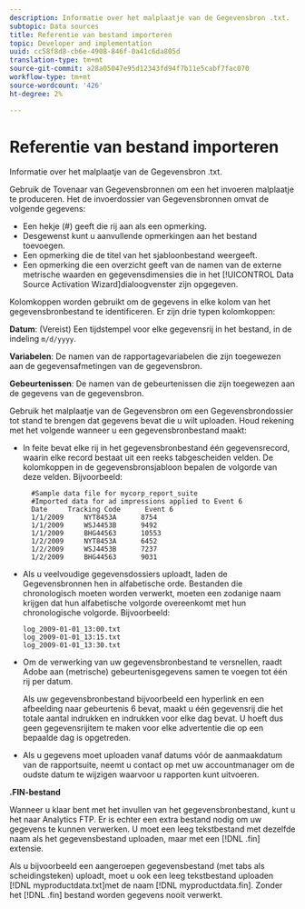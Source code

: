 ```yaml
---
description: Informatie over het malplaatje van de Gegevensbron .txt.
subtopic: Data sources
title: Referentie van bestand importeren
topic: Developer and implementation
uuid: cc58f8d8-cb6e-4908-846f-0a41c6da805d
translation-type: tm+mt
source-git-commit: a28a05047e95d12343fd94f7b11e5cabf7fac070
workflow-type: tm+mt
source-wordcount: '426'
ht-degree: 2%

---
```



# Referentie van bestand importeren

Informatie over het malplaatje van de Gegevensbron .txt.

Gebruik de Tovenaar van Gegevensbronnen om een het invoeren malplaatje te produceren. Het de invoerdossier van Gegevensbronnen omvat de volgende gegevens:

* Een hekje (#) geeft die rij aan als een opmerking.
* Desgewenst kunt u aanvullende opmerkingen aan het bestand toevoegen.
* Een opmerking die de titel van het sjabloonbestand weergeeft.
* Een opmerking die een overzicht geeft van de namen van de externe metrische waarden en gegevensdimensies die in het [!UICONTROL Data Source Activation Wizard]dialoogvenster zijn opgegeven.

Kolomkoppen worden gebruikt om de gegevens in elke kolom van het gegevensbronbestand te identificeren. Er zijn drie typen kolomkoppen:

**Datum**: (Vereist) Een tijdstempel voor elke gegevensrij in het bestand, in de indeling `m/d/yyyy`.

**Variabelen**: De namen van de rapportagevariabelen die zijn toegewezen aan de gegevensafmetingen van de gegevensbron.

**Gebeurtenissen**: De namen van de gebeurtenissen die zijn toegewezen aan de gegevens van de gegevensbron.

Gebruik het malplaatje van de Gegevensbron om een Gegevensbrondossier tot stand te brengen dat gegevens bevat die u wilt uploaden. Houd rekening met het volgende wanneer u een gegevensbronbestand maakt:

* In feite bevat elke rij in het gegevensbronbestand één gegevensrecord, waarin elke record bestaat uit een reeks tabgescheiden velden. De kolomkoppen in de gegevensbronsjabloon bepalen de volgorde van deze velden. Bijvoorbeeld:

   ```
     #Sample data file for mycorp_report_suite 
     #Imported data for ad impressions applied to Event 6
     Date     Tracking Code      Event 6 
     1/1/2009     NYT8453A      8754
     1/1/2009     WSJ4453B      9492
     1/1/2009     BHG44563      10553
     1/2/2009     NYT8453A      6452
     1/2/2009     WSJ4453B      7237
     1/2/2009     BHG44563      9031
   ```

* Als u veelvoudige gegevensdossiers uploadt, laden de Gegevensbronnen hen in alfabetische orde. Bestanden die chronologisch moeten worden verwerkt, moeten een zodanige naam krijgen dat hun alfabetische volgorde overeenkomt met hun chronologische volgorde. Bijvoorbeeld:

   ```
   log_2009-01-01_13:00.txt
   log_2009-01-01_13:15.txt
   log_2009-01-01_13:30.txt
   ```

* Om de verwerking van uw gegevensbronbestand te versnellen, raadt Adobe aan (metrische) gebeurtenisgegevens samen te voegen tot één rij per datum.

   Als uw gegevensbronbestand bijvoorbeeld een hyperlink en een afbeelding naar gebeurtenis 6 bevat, maakt u één gegevensrij die het totale aantal indrukken en indrukken voor elke dag bevat. U hoeft dus geen gegevensrijitem te maken voor elke advertentie die op een bepaalde dag is opgetreden.
* Als u gegevens moet uploaden vanaf datums vóór de aanmaakdatum van de rapportsuite, neemt u contact op met uw accountmanager om de oudste datum te wijzigen waarvoor u rapporten kunt uitvoeren.

**.FIN-bestand**

Wanneer u klaar bent met het invullen van het gegevensbronbestand, kunt u het naar Analytics FTP. Er is echter een extra bestand nodig om uw gegevens te kunnen verwerken. U moet een leeg tekstbestand met dezelfde naam als het gegevensbestand uploaden, maar met een [!DNL .fin] extensie.

Als u bijvoorbeeld een aangeroepen gegevensbestand (met tabs als scheidingsteken) uploadt, moet u ook een leeg tekstbestand uploaden [!DNL myproductdata.txt]met de naam [!DNL myproductdata.fin]. Zonder het [!DNL .fin] bestand worden gegevens nooit verwerkt.
